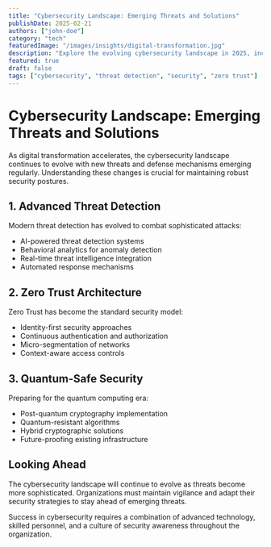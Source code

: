 ```yaml
---
title: "Cybersecurity Landscape: Emerging Threats and Solutions"
publishDate: 2025-02-21
authors: ["john-doe"]
category: "tech"
featuredImage: "/images/insights/digital-transformation.jpg"
description: "Explore the evolving cybersecurity landscape in 2025, including emerging threats, advanced defense mechanisms, and strategic security approaches."
featured: true
draft: false
tags: ["cybersecurity", "threat detection", "security", "zero trust"]
---
```


# Cybersecurity Landscape: Emerging Threats and Solutions

As digital transformation accelerates, the cybersecurity landscape continues to evolve with new threats and defense mechanisms emerging regularly. Understanding these changes is crucial for maintaining robust security postures.

## 1. Advanced Threat Detection

Modern threat detection has evolved to combat sophisticated attacks:

- AI-powered threat detection systems
- Behavioral analytics for anomaly detection
- Real-time threat intelligence integration
- Automated response mechanisms

## 2. Zero Trust Architecture

Zero Trust has become the standard security model:

- Identity-first security approaches
- Continuous authentication and authorization
- Micro-segmentation of networks
- Context-aware access controls

## 3. Quantum-Safe Security

Preparing for the quantum computing era:

- Post-quantum cryptography implementation
- Quantum-resistant algorithms
- Hybrid cryptographic solutions
- Future-proofing existing infrastructure

## Looking Ahead

The cybersecurity landscape will continue to evolve as threats become more sophisticated. Organizations must maintain vigilance and adapt their security strategies to stay ahead of emerging threats.

Success in cybersecurity requires a combination of advanced technology, skilled personnel, and a culture of security awareness throughout the organization.
